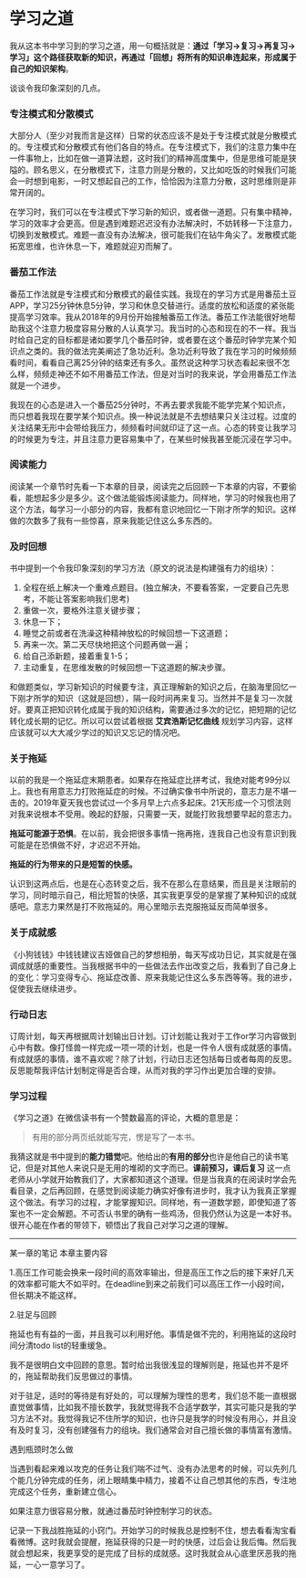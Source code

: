 # 学习之道

我从这本书中学习到的学习之道，用一句概括就是：**通过「学习→复习→再复习→学习」这个路径获取新的知识，再通过「回想」将所有的知识串连起来，形成属于自己的知识架构**。

谈谈令我印象深刻的几点。

### 专注模式和分散模式

大部分人（至少对我而言是这样）日常的状态应该不是处于专注模式就是分散模式的。专注模式和分散模式有他们各自的特点。在专注模式下，我们的注意力集中在一件事物上，比如在做一道算法题，这时我们的精神高度集中，但是思维可能是狭隘的。顾名思义，在分散模式下，注意力则是分散的，又比如吃饭的时候我们可能会一时想到电影，一时又想起自己的工作，恰恰因为注意力分散，这时思维则是非常开阔的。

在学习时，我们可以在专注模式下学习新的知识，或者做一道题。只有集中精神，学习的效率才会更高。但是遇到难题迟迟没有办法解决时，不妨转移一下注意力，切换到发散模式。难题一直没有办法解决，很可能我们在钻牛角尖了。发散模式能拓宽思维，也许休息一下，难题就迎刃而解了。

### 番茄工作法

番茄工作法就是专注模式和分散模式的最佳实践。我现在的学习方式是用番茄土豆APP，学习25分钟休息5分钟，学习和休息交替进行。适度的放松和适度的紧张能提高学习效率。我从2018年的9月份开始接触番茄工作法。番茄工作法能很好地帮助我这个注意力极度容易分散的人认真学习。我当时的心态和现在的不一样。我当时给自己定的目标都是诸如要学几个番茄时钟，或者要在这个番茄时钟学完某个知识点之类的。我的做法完美阐述了急功近利。急功近利导致了我在学习的时候频频看时间，看看自己离25分钟的结束还有多久。虽然说这种学习状态看起来很不怎么样，频频走神还不如不用番茄工作法，但是对当时的我来说，学会用番茄工作法就是一个进步。

我现在的心态是进入一个番茄25分钟时，不再去要求我能不能学完某个知识点，而只想着我现在要学某个知识点。换一种说法就是不去想结果只关注过程。过度的关注结果无形中会带给我压力，频频看时间就印证了这一点。心态的转变让我学习的时候更为专注，并且注意力更容易集中了，在某些时候我甚至能沉浸在学习中。

### 阅读能力

阅读某一个章节时先看一下本章的目录，阅读完之后回顾一下本章的内容，不要偷看，能想起多少是多少。这个做法能锻炼阅读能力。同样地，学习的时候我也用了这个方法，每学习一小部分的内容，我都有意识地回忆一下刚才所学的知识。这样做的次数多了我有一些惊喜，原来我能记住这么多东西的。

### 及时回想

书中提到一个令我印象深刻的学习方法（原文的说法是构建强有力的组块）：

1. 全程在纸上解决一个重难点题目。(独立解决，不要看答案，一定要自己先思考，不能让答案影响我们思考)
2. 重做一次，要格外注意关键步骤；
3. 休息一下；
4. 睡觉之前或者在洗澡这种精神放松的时候回想一下这道题；
5. 再来一次。第二天尽快地把这个问题再做一遍；
6. 给自己添新题，接着重复1-5；
7. 主动重复，在思维发散的时候回想一下这道题的解决步骤。

和做题类似，学习新知识的时候要专注，真正理解新的知识之后，在脑海里回忆一下刚才所学的知识（这就是回想），隔一段时间再来复习。当然并不是复习一次就好。要真正把知识转化成属于我的知识结构，需要通过多次的记忆，把短期的记忆转化成长期的记忆。所以可以尝试着根据 **艾宾浩斯记忆曲线** 规划学习内容，这样应该就可以大大减少学过的知识又忘记的情况吧。

### 关于拖延

以前的我是一个拖延症末期患者。如果存在拖延症比拼考试，我绝对能考99分以上。我也有用意志力打败拖延症的时候。不过确实像书中所说的，意志力是不堪一击的。2019年夏天我也尝试过一个多月早上六点多起床。21天形成一个习惯法则对我来说根本不受用。晚起的舒服，只需要一天，就能打败我想要早起的意志力。

**拖延可能源于恐惧**。在以前，我会把很多事情一拖再拖，连我自己也没有意识到我可能是在恐惧做不好，才迟迟不开始。

**拖延的行为带来的只是短暂的快感。**

认识到这两点后，也是在心态转变之后，我不在那么在意结果，而且是关注眼前的学习，同时暗示自己，相比短暂的快感，其实我更享受的是掌握了某种知识的成就感吧。意志力果然是打不败拖延的。用心里暗示去克服拖延反而简单很多。

### 关于成就感

《小狗钱钱》中钱钱建议吉娅做自己的梦想相册，每天写成功日记，其实就是在强调成就感的重要性。当我根据书中的一些做法去作出改变之后，我看到了自己身上的变化：学习变得专心、拖延症改善、原来我能记住这么多东西等等。我的进步，促使我去继续进步。

### 行动日志

订周计划，每天再根据周计划输出日计划。订计划能让我对于工作or学习内容做到心中有数。像打怪兽一样完成一项一项的计划，也是一件令人很有成就感的事情。有成就感的事情，谁不喜欢呢？除了计划，行动日志还包括每日或者每周的反思。反思能帮我评估计划制定得是否合理，从而对我的学习作出更加合理的安排。

### 学习过程

《学习之道》在微信读书有一个赞数最高的评论，大概的意思是：

> 有用的部分两页纸就能写完，愣是写了一本书。

我猜这就是书中提到的**能力错觉**吧。他给出的**有用的部分**也许是他自己的读书笔记，但是对其他人来说只是无用的堆砌的文字而已。**课前预习，课后复习** 这一点老师从小学就开始教我们了，大家都知道这个道理。但是当我真的在阅读时学会先看目录，之后再回顾，在感觉到阅读能力确实好像有进步时，我才认为我真正掌握这个做法。有学习的过程，才能掌握知识。同样地，有一道数学题，即使知道了答案也不一定会解题。不可否认书里的确有一些鸡汤，但我仍然认为这是一本好书。很开心能在作者的带领下，顿悟出了我自己对学习之道的理解。

---------
某一章的笔记
本章主要内容

1.高压工作可能会换来一段时间的高效率输出，但是高压工作之后的接下来好几天的效率都可能大不如平时。在deadline到来之前我们可以高压工作一小段时间，但长期决不能这样。

2.驻足与回顾

拖延也有有益的一面，并且我可以利用好他。事情是做不完的，利用拖延的这段时间分清todo list的轻重缓急。

我不是很明白文中回顾的意思。暂时给出我很浅显的理解则是，拖延也并不是坏的，拖延帮助我们反思做过的事情。

对于驻足，适时的等待是有好处的，可以理解为理性的思考，我们总不能一直根据直觉做事情，比如我不擅长数学，我就觉得我不合适学数学，其实可能只是我的学习方法不对。我觉得我记不住所学的知识，也许只是我学的时候没有用心，并且没有及时复习，没有创建强有力的组块。我们通常会对自己擅长做的事情富有激情。



遇到瓶颈时怎么做

当遇到看起来难以攻克的任务让我们喘不过气、没有办法思考的时候，可以先列几个能几分钟完成的任务，闭上眼睛集中精力，接着不让自己想其他的东西，专注地完成这个任务，重新建立信心。

如果注意力很容易分散，就通过番茄时钟控制学习的状态。

记录一下我战胜拖延的小窍门。开始学习的时候我总是控制不住，想去看看淘宝看看微博。这时我就会提醒，拖延获得的只是一时的快感，过后会让我后悔。然后我就会想起来，我更享受的是完成了目标的成就感。这时我就会从心底里厌恶我的拖延，一心一意学习了。

